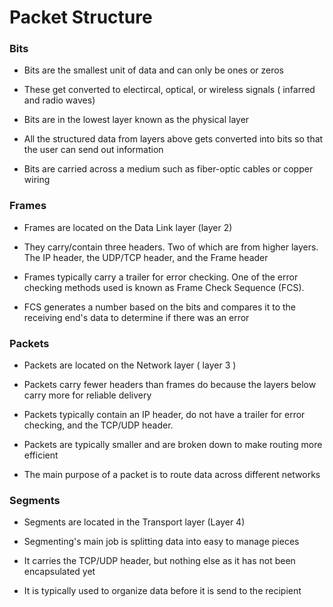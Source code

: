 # Packet Structure

### Bits

- Bits are the smallest unit of data and can only be ones or zeros

- These get converted to electircal, optical, or wireless signals ( infarred and radio waves)

- Bits are in the lowest layer known as the physical layer 

- All the structured data from layers above gets converted into bits so that the user can send out information

- Bits are carried across a medium such as fiber-optic cables or copper wiring

### Frames 

- Frames are located on the Data Link layer (layer 2) 

- They carry/contain three headers. Two of which are from higher layers. The IP header, the UDP/TCP header, and the Frame header

-  Frames typically carry a trailer for error checking. One of the error checking methods used is known as Frame Check Sequence (FCS). 

- FCS generates a number based on the bits and compares it to the receiving end's data to determine if there was an error

### Packets 

- Packets are located on the Network layer ( layer 3 )

- Packets carry fewer headers than frames do because the layers below carry more for reliable delivery

-  Packets typically contain an IP header, do not have a trailer for error checking, and the TCP/UDP header.

-  Packets are typically smaller and are broken down to make routing more efficient 

- The main purpose of a packet is to route data across different networks

### Segments

- Segments are located in the Transport layer (Layer 4)

- Segmenting's main job is splitting data into easy to manage pieces

- It carries the TCP/UDP header, but nothing else as it has not been encapsulated yet

- It is typically used to organize data before it is send to the recipient
   


  
